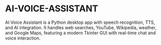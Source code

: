 # AI-VOICE-ASSISTANT
AI Voice Assistant is a Python desktop app with speech recognition, TTS, and AI integration. It handles web searches, YouTube, Wikipedia, weather, and Google Maps, featuring a modern Tkinter GUI with real-time chat and voice interaction.
